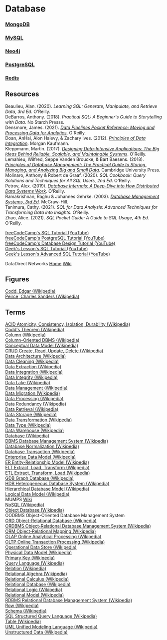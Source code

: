# Database

### [MongoDB](https://www.mongodb.com)<br>
### [MySQL](https://www.mysql.com)<br>
### [Neo4j](https://neo4j.com)<br>
### [PostgreSQL](https://www.postgresql.org)<br>
### [Redis](https://redis.io)<br>

## Resources

Beaulieu, Alan. (2020). _Learning SQL: Generate, Manipulate, and Retrieve Data, 3rd Ed_. O'Reilly.<br>
DeBarros, Anthony. (2018). _Practical SQL: A Beginner's Guide to Storytelling with Data_. No Starch Presss.<br>
Densmore, James. (2021). [_Data Pipelines Pocket Reference: Moving and Processing Data for Analytics_](https://github.com/jamesdensmore/datapipelinesbook). O'Reilly.<br>
Doan, AnHai, Alon Halevy, & Zachary Ives. (2012). [_Principles of Data Integration_](https://research.cs.wisc.edu/dibook/). Morgan Kaufmann.<br>
Kleppmann, Martin. (2017). [_Designing Data-Intensive Applications: The Big Ideas Behind Reliable, Scalable, and Maintainable Systems_](https://dataintensive.net). O'Reilly.<br>
Lemahieu, Wilfred, Seppe Vanden Broucke, & Bart Baesens. (2018). [_Principles of Database Management: The Practical Guide to Storing, Managing, and Analyzing Big and Small Data_](https://www.pdbmbook.com). Cambridge University Press.<br>
Molinaro, Anthony & Robert de Graaf. (2020). _SQL Cookbook: Query Solutions and Techniques for All SQL Users, 2nd Ed_. O'Reilly.<br>
Petrov, Alex. (2019). [_Database Internals: A Deep-Dive into How Distributed Data Systems Work_](https://www.databass.dev). O'Reilly.<br>
Ramakrishnan, Raghu & Johannes Gehrke. (2003). [_Database Management Systems, 3rd Ed_](http://pages.cs.wisc.edu/~dbbook/index.html). McGraw-Hill.<br>
Tanimura, Cathy. (2021). _SQL for Data Analysis: Advanced Techniques for Transforming Data into Insights_. O'Reilly.<br>
Zhao, Alice. (2021). _SQL Pocket Guide: A Guide to SQL Usage, 4th Ed_. O'Reilly.<br>

[freeCodeCamp's SQL Tutorial (YouTube)](https://www.youtube.com/watch?v=HXV3zeQKqGY)<br>
[freeCodeCamp's PostgreSQL Tutorial (YouTube)](https://www.youtube.com/watch?v=qw--VYLpxG4)<br>
[freeCodeCamp's Database Design Tutorial (YouTube)](https://www.youtube.com/watch?v=ztHopE5Wnpc)<br>
[Geek's Lesson's SQL Tutorial (YouTube)](https://www.youtube.com/watch?v=uGkIhx8KhbU)<br>
[Geek's Lesson's Advanced SQL Tutorial (YouTube)](https://www.youtube.com/watch?v=2Fn0WAyZV0E)<br>

DataDirect Networks [Home](https://www.ddn.com) [Wiki](https://en.wikipedia.org/wiki/DataDirect_Networks)<br>

## Figures

[Codd, Edgar (Wikipedia)](https://en.wikipedia.org/wiki/Edgar_F._Codd)<br>
[Peirce, Charles Sanders (Wikipedia)](https://en.wikipedia.org/wiki/Charles_Sanders_Peirce)<br>

## Terms

[ACID Atomicity, Consistency, Isolation, Durability (Wikipedia)](https://en.wikipedia.org/wiki/ACID)<br>
[Codd's Theorem (Wikipedia)](https://en.wikipedia.org/wiki/Codd%27s_theorem)<br>
[Column (Wikipedia)](https://en.wikipedia.org/wiki/Column_(database))<br>
[Column-Oriented DBMS (Wikipedia)](https://en.wikipedia.org/wiki/Column-oriented_DBMS)<br>
[Conceptual Data Model (Wikipedia)](https://en.wikipedia.org/wiki/Conceptual_schema)<br>
[CRUD Create, Read, Update, Delete (Wikipedia)](https://en.wikipedia.org/wiki/Create,_read,_update_and_delete)<br>
[Data Architecture (Wikipedia)](https://en.wikipedia.org/wiki/Data_architecture)<br>
[Data Cleaning (Wikipedia)](https://en.wikipedia.org/wiki/Data_cleansing)<br>
[Data Extraction (Wikipedia)](https://en.wikipedia.org/wiki/Data_extraction)<br>
[Data Integration (Wikipedia)](https://en.wikipedia.org/wiki/Data_integration)<br>
[Data Integrity (Wikipedia)](https://en.wikipedia.org/wiki/Data_integrity)<br>
[Data Lake (Wikipedia)](https://en.wikipedia.org/wiki/Data_lake)<br>
[Data Management (Wikipedia)](https://en.wikipedia.org/wiki/Data_management)<br>
[Data Migration (Wikipedia)](https://en.wikipedia.org/wiki/Data_migration)<br>
[Data Processing (Wikipedia)](https://en.wikipedia.org/wiki/Data_processing)<br>
[Data Redundancy (Wikipedia)](https://en.wikipedia.org/wiki/Data_redundancy)<br>
[Data Retrieval (Wikipedia)](https://en.wikipedia.org/wiki/Data_retrieval)<br>
[Data Storage (Wikipedia)](https://en.wikipedia.org/wiki/Computer_data_storage)<br>
[Data Transformation (Wikipedia)](https://en.wikipedia.org/wiki/Data_transformation)<br>
[Data Type (Wikipedia)](https://en.wikipedia.org/wiki/Data_type)<br>
[Data Warehouse (Wikipedia)](https://en.wikipedia.org/wiki/Data_warehouse)<br>
[Database (Wikipedia)](https://en.wikipedia.org/wiki/Database)<br>
[DBMS Database Management System (Wikipedia)](https://en.wikipedia.org/wiki/Database#Database_management_system)<br>
[Database Normalization (Wikipedia)](https://en.wikipedia.org/wiki/Database_normalization)<br>
[Database Transaction (Wikipedia)](https://en.wikipedia.org/wiki/Database_transaction)<br>
[Enterprise Data Model (Wikipedia)](https://en.wikipedia.org/wiki/Enterprise_Data_Modeling)<br>
[ER Entity-Relationship Model (Wikipedia)](https://en.wikipedia.org/wiki/Entity–relationship_model)<br>
[ELT Extract, Load, Transform (Wikipedia)](https://en.wikipedia.org/wiki/Extract,_load,_transform)<br>
[ETL Extract, Transform, Load (Wikipedia)](https://en.wikipedia.org/wiki/Extract,_transform,_load)<br>
[GDB Graph Database (Wikipedia)](https://en.wikipedia.org/wiki/Graph_database)<br>
[HDB Heterogeneous Database System (Wikipedia)](https://en.wikipedia.org/wiki/Heterogeneous_database_system)<br>
[Hierarchical Database Model (Wikipedia)](https://en.wikipedia.org/wiki/Hierarchical_database_model)<br>
[Logical Data Model (Wikipedia)](https://en.wikipedia.org/wiki/Logical_schema)<br>
MUMPS [Wiki](https://en.wikipedia.org/wiki/MUMPS)<br>
[NoSQL (Wikipedia)](https://en.wikipedia.org/wiki/NoSQL)<br>
[Object Database (Wikipedia)](https://en.wikipedia.org/wiki/Object_database)<br>
OODBMS Object-Oriented Database Management System<br>
[ORD Object-Relational Database (Wikipedia)](https://en.wikipedia.org/wiki/Object–relational_database)<br>
[ORDBMS Object-Relational Database Management System (Wikipedia)](https://en.wikipedia.org/wiki/Object–relational_database)<br>
[ORM Object-Relational Mapping (Wikipedia)](https://en.wikipedia.org/wiki/Object–relational_mapping)<br>
[OLAP Online Analytical Processing (Wikipedia)](https://en.wikipedia.org/wiki/Online_analytical_processing)<br>
[OLTP Online Transaction Processing (Wikipedia)](https://en.wikipedia.org/wiki/Online_transaction_processing)<br>
[Operational Data Store (Wikipedia)](https://en.wikipedia.org/wiki/Operational_data_store)<br>
[Physical Data Model (Wikipedia)](https://en.wikipedia.org/wiki/Physical_schema)<br>
[Primary Key (Wikipedia)](https://en.wikipedia.org/wiki/Primary_key)<br>
[Query Language (Wikipedia)](https://en.wikipedia.org/wiki/Query_language)<br>
[Relation (Wikipedia)](https://en.wikipedia.org/wiki/Relation_(database))<br>
[Relational Algebra (Wikipedia)](https://en.wikipedia.org/wiki/Relational_algebra)<br>
[Relational Calculus (Wikipedia)](https://en.wikipedia.org/wiki/Relational_calculus)<br>
[Relational Database (Wikipedia)](https://en.wikipedia.org/wiki/Relational_database#RDBMS)<br>
[Relational Logic (Wikipedia)](https://en.wikipedia.org/wiki/Charles_Sanders_Peirce#Mathematics_of_logic)<br>
[Relational Model (Wikipedia)](https://en.wikipedia.org/wiki/Relational_model)<br>
[RDBMS Relational Database Management System (Wikipedia)](https://en.wikipedia.org/wiki/Relational_database#RDBMS)<br>
[Row (Wikipedia)](https://en.wikipedia.org/wiki/Row_(database))<br>
[Schema (Wikipedia)](https://en.wikipedia.org/wiki/Database_schema)<br>
[SQL Structured Query Language (Wikipedia)](https://en.wikipedia.org/wiki/SQL)<br>
[Table (Wikipedia)](https://en.wikipedia.org/wiki/Table_(database))<br>
[UML Unified Modeling Language (Wikipedia)](https://en.wikipedia.org/wiki/Unified_Modeling_Language)<br>
[Unstructured Data (Wikipedia)](https://en.wikipedia.org/wiki/Unstructured_data)<br>
